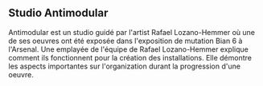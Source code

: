 ## Studio Antimodular

Antimodular est un studio guidé par l'artist Rafael Lozano-Hemmer où une de ses oeuvres ont été exposée dans l'exposition de mutation Bian 6 à l'Arsenal. Une emplayée de l'équipe de Rafael Lozano-Hemmer explique comment ils fonctionnent pour la création des installations. Elle démontre les aspects importantes sur l'organization durant la progression d'une oeuvre.
